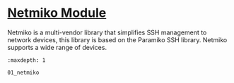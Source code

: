 # [Netmiko Module](https://pynet.twb-tech.com/blog/netmiko-python-library.html)

Netmiko is a multi-vendor library that simplifies SSH management to network devices, this library is based on the Paramiko SSH library. Netmiko supports a wide range of devices.

```{toctree}
:maxdepth: 1

01_netmiko
```

